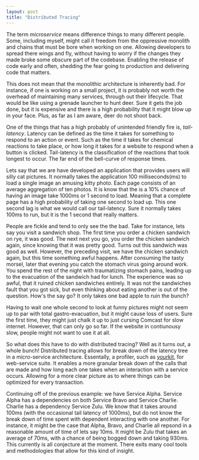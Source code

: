 ```yaml
---
layout: post
title: "Distributed Tracing"
---
```


The term _microservice_ means difference things to many different people.
Some, including myself, might call it freedom from the oppressive monolith and chains that must be bore when working on one.
Allowing developers to spread there wings and fly, without having to worry if the changes they made broke some obscure part of the codebase.
Enabling the release of code early and often, shedding the fear going to production and delivering code that matters.

This does not mean that the monolithic architecture is inherently bad. 
For instance, if one is working on a small project, it is probably not worth the overhead of maintaining many services, through out their lifecycle.
That would be like using a grenade launcher to hunt deer.
Sure it gets the job done, but it is expensive and there is a high probability that it might blow up in your face. 
Plus, as far as I am aware, deer do not shoot back.

One of the things that has a high probably of unintended friendly fire is, _tail-latency_.
Latency can be defined as the time it takes for something to respond to an action or event. 
Such as the time it takes for chemical reactions to take place, or how long it takes for a website to respond when a button is clicked.
Tail-latency is the classification of the reactions that took longest to occur.
The far end of the bell-curve of response times. 

Lets say that we are have developed an application that provides users will silly cat pictures.
It normally takes the application 100 milliseconds(ms) to load a single image an amusing kitty photo.
Each page consists of an average aggregation of ten photos.
It is know that the is a 10% chance of having an image take 1000ms or 1 second to load.
Meaning that a complete page has a high probability of taking one second to load up.
This one second lag is what we would call our tail-latency. 
Sure it normally takes 100ms to run, but it is the 1 second that really matters.

People are fickle and tend to only see the the bad.
Take for instance, lets say you visit a sandwich shop. The first time you order a chicken sandwich on rye, it was good.
The next next you go, you order the chicken sandwich again, since knowing that it was pretty good.
Turns out this sandwich was good as well. However, the preceding visit, we have the chicken sandwich again, but this time something awful happens.
After consuming the tasty morsel, later that evening you catch the stomach virus going around work. 
You spend the rest of the night with traumatizing stomach pains, leading up to the evacuation of the sandwich had for lunch.
The experience was so awful, that it ruined chicken sandwiches entirely. 
It was not the sandwiches fault that you got sick, but even thinking about eating another is out of the question.
How's the say go? It only takes one bad apple to ruin the bunch?

Having to wait one whole second to look at funny pictures might not seem up to par with total gastro-evacuation, but it might cause loss of users.
Sure the first time, they might just chalk it up to just cursing Comcast for slow internet. 
However, that can only go so far.
If the website in contiunousy slow, people might not want to use it at all.

So what does this have to do with distributed tracing?
Well as it turns out, a whole bunch!
Distributed tracing allows for break down of the latency tree in a micro-service architecture.
Essentally, a profiler, such as [yourkit](https://www.yourkit.com/), for web-service suite.
It enables a more granular break down of the calls that are made and how long each one takes when an interaction with a service occurs.
Allowing for a more clear picture as to where things can be optimized for every transaction.

Continuing off of the previous example: we have Service Alpha. 
Service Alpha has a dependencies on both Service Bravo and Service Charlie.
Charlie has a dependency Service Zulu.
We know that it takes around 100ms (with the occasional tail latency of 1000ms), but do not know the break down of time spent with dependent interacting with one another.
For instance, it might be the case that Alpha, Bravo, and Charlie all repsond in a reasonable amount of time of lets say 10ms.
It might be Zulu that takes an average of 70ms, with a chance of being bogged down and taking 930ms.
This currently is all conjecture at the moment.
There exits many cool tools and methodologies that allow for this kind of insight.